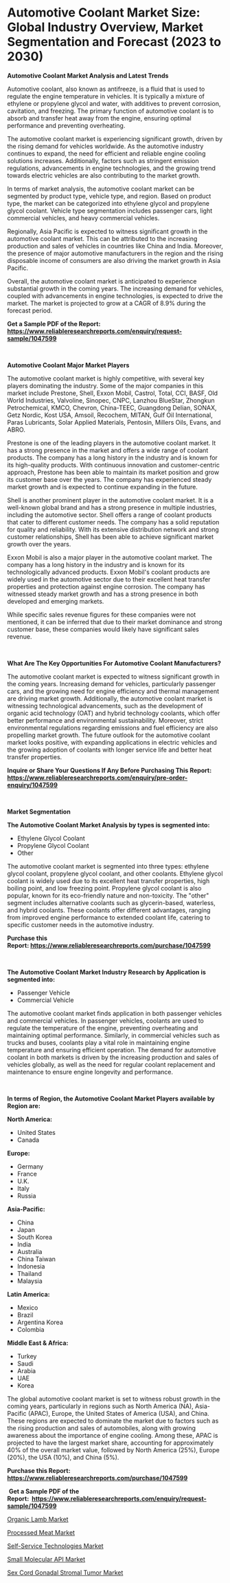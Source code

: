 <p><h1>Automotive Coolant Market Size: Global Industry Overview, Market Segmentation and Forecast (2023 to 2030)</h1></p><p><strong>Automotive Coolant Market Analysis and Latest Trends</strong></p>
<p><p>Automotive coolant, also known as antifreeze, is a fluid that is used to regulate the engine temperature in vehicles. It is typically a mixture of ethylene or propylene glycol and water, with additives to prevent corrosion, cavitation, and freezing. The primary function of automotive coolant is to absorb and transfer heat away from the engine, ensuring optimal performance and preventing overheating.</p><p>The automotive coolant market is experiencing significant growth, driven by the rising demand for vehicles worldwide. As the automotive industry continues to expand, the need for efficient and reliable engine cooling solutions increases. Additionally, factors such as stringent emission regulations, advancements in engine technologies, and the growing trend towards electric vehicles are also contributing to the market growth.</p><p>In terms of market analysis, the automotive coolant market can be segmented by product type, vehicle type, and region. Based on product type, the market can be categorized into ethylene glycol and propylene glycol coolant. Vehicle type segmentation includes passenger cars, light commercial vehicles, and heavy commercial vehicles.</p><p>Regionally, Asia Pacific is expected to witness significant growth in the automotive coolant market. This can be attributed to the increasing production and sales of vehicles in countries like China and India. Moreover, the presence of major automotive manufacturers in the region and the rising disposable income of consumers are also driving the market growth in Asia Pacific.</p><p>Overall, the automotive coolant market is anticipated to experience substantial growth in the coming years. The increasing demand for vehicles, coupled with advancements in engine technologies, is expected to drive the market. The market is projected to grow at a CAGR of 8.9% during the forecast period.</p></p>
<p><strong>Get a Sample PDF of the Report:&nbsp; <a href="https://www.reliableresearchreports.com/enquiry/request-sample/1047599">https://www.reliableresearchreports.com/enquiry/request-sample/1047599</a></strong></p>
<p>&nbsp;</p>
<p><strong>Automotive Coolant Major Market Players</strong></p>
<p><p>The automotive coolant market is highly competitive, with several key players dominating the industry. Some of the major companies in this market include Prestone, Shell, Exxon Mobil, Castrol, Total, CCI, BASF, Old World Industries, Valvoline, Sinopec, CNPC, Lanzhou BlueStar, Zhongkun Petrochemical, KMCO, Chevron, China-TEEC, Guangdong Delian, SONAX, Getz Nordic, Kost USA, Amsoil, Recochem, MITAN, Gulf Oil International, Paras Lubricants, Solar Applied Materials, Pentosin, Millers Oils, Evans, and ABRO.</p><p>Prestone is one of the leading players in the automotive coolant market. It has a strong presence in the market and offers a wide range of coolant products. The company has a long history in the industry and is known for its high-quality products. With continuous innovation and customer-centric approach, Prestone has been able to maintain its market position and grow its customer base over the years. The company has experienced steady market growth and is expected to continue expanding in the future.</p><p>Shell is another prominent player in the automotive coolant market. It is a well-known global brand and has a strong presence in multiple industries, including the automotive sector. Shell offers a range of coolant products that cater to different customer needs. The company has a solid reputation for quality and reliability. With its extensive distribution network and strong customer relationships, Shell has been able to achieve significant market growth over the years.</p><p>Exxon Mobil is also a major player in the automotive coolant market. The company has a long history in the industry and is known for its technologically advanced products. Exxon Mobil's coolant products are widely used in the automotive sector due to their excellent heat transfer properties and protection against engine corrosion. The company has witnessed steady market growth and has a strong presence in both developed and emerging markets.</p><p>While specific sales revenue figures for these companies were not mentioned, it can be inferred that due to their market dominance and strong customer base, these companies would likely have significant sales revenue.</p></p>
<p>&nbsp;</p>
<p><strong>What Are The Key Opportunities For Automotive Coolant Manufacturers?</strong></p>
<p><p>The automotive coolant market is expected to witness significant growth in the coming years. Increasing demand for vehicles, particularly passenger cars, and the growing need for engine efficiency and thermal management are driving market growth. Additionally, the automotive coolant market is witnessing technological advancements, such as the development of organic acid technology (OAT) and hybrid technology coolants, which offer better performance and environmental sustainability. Moreover, strict environmental regulations regarding emissions and fuel efficiency are also propelling market growth. The future outlook for the automotive coolant market looks positive, with expanding applications in electric vehicles and the growing adoption of coolants with longer service life and better heat transfer properties.</p></p>
<p><strong>Inquire or Share Your Questions If Any Before Purchasing This Report: <a href="https://www.reliableresearchreports.com/enquiry/pre-order-enquiry/1047599">https://www.reliableresearchreports.com/enquiry/pre-order-enquiry/1047599</a></strong></p>
<p>&nbsp;</p>
<p><strong>Market Segmentation</strong></p>
<p><strong>The Automotive Coolant Market Analysis by types is segmented into:</strong></p>
<p><ul><li>Ethylene Glycol Coolant</li><li>Propylene Glycol Coolant</li><li>Other</li></ul></p>
<p><p>The automotive coolant market is segmented into three types: ethylene glycol coolant, propylene glycol coolant, and other coolants. Ethylene glycol coolant is widely used due to its excellent heat transfer properties, high boiling point, and low freezing point. Propylene glycol coolant is also popular, known for its eco-friendly nature and non-toxicity. The "other" segment includes alternative coolants such as glycerin-based, waterless, and hybrid coolants. These coolants offer different advantages, ranging from improved engine performance to extended coolant life, catering to specific customer needs in the automotive industry.</p></p>
<p><strong>Purchase this Report:&nbsp;<a href="https://www.reliableresearchreports.com/purchase/1047599">https://www.reliableresearchreports.com/purchase/1047599</a></strong></p>
<p>&nbsp;</p>
<p><strong>The Automotive Coolant Market Industry Research by Application is segmented into:</strong></p>
<p><ul><li>Passenger Vehicle</li><li>Commercial Vehicle</li></ul></p>
<p><p>The automotive coolant market finds application in both passenger vehicles and commercial vehicles. In passenger vehicles, coolants are used to regulate the temperature of the engine, preventing overheating and maintaining optimal performance. Similarly, in commercial vehicles such as trucks and buses, coolants play a vital role in maintaining engine temperature and ensuring efficient operation. The demand for automotive coolant in both markets is driven by the increasing production and sales of vehicles globally, as well as the need for regular coolant replacement and maintenance to ensure engine longevity and performance.</p></p>
<p>&nbsp;</p>
<p><strong>In terms of Region, the Automotive Coolant Market Players available by Region are:</strong></p>
<p>
    <p> <strong> North America: </strong>
        <ul>
            <li>United States</li>
            <li>Canada</li>
        </ul>
        </p> 
    <p> <strong> Europe: </strong>
        <ul>
            <li>Germany</li>
            <li>France</li>
            <li>U.K.</li>
            <li>Italy</li>
            <li>Russia</li>
        </ul>
        </p> 
    <p> <strong> Asia-Pacific: </strong>
        <ul>
            <li>China</li>
            <li>Japan</li>
            <li>South Korea</li>
            <li>India</li>
            <li>Australia</li>
            <li>China Taiwan</li>
            <li>Indonesia</li>
            <li>Thailand</li>
            <li>Malaysia</li>
        </ul>
        </p> 
    <p> <strong> Latin America: </strong>
        <ul>
            <li>Mexico</li>
            <li>Brazil</li>
            <li>Argentina Korea</li>
            <li>Colombia</li>
        </ul>
        </p> 
    <p> <strong> Middle East & Africa: </strong>
        <ul>
            <li>Turkey</li>
            <li>Saudi</li>
            <li>Arabia</li>
            <li>UAE</li>
            <li>Korea</li>
        </ul>
    </p>
    </p>
<p><p>The global automotive coolant market is set to witness robust growth in the coming years, particularly in regions such as North America (NA), Asia-Pacific (APAC), Europe, the United States of America (USA), and China. These regions are expected to dominate the market due to factors such as the rising production and sales of automobiles, along with growing awareness about the importance of engine cooling. Among these, APAC is projected to have the largest market share, accounting for approximately 40% of the overall market value, followed by North America (25%), Europe (20%), the USA (10%), and China (5%).</p></p>
<p><strong>Purchase this Report: <a href="https://www.reliableresearchreports.com/purchase/1047599">https://www.reliableresearchreports.com/purchase/1047599</a></strong></p>
<p>&nbsp;<strong>Get a Sample PDF of the Report:&nbsp;&nbsp;<a href="https://www.reliableresearchreports.com/enquiry/request-sample/1047599">https://www.reliableresearchreports.com/enquiry/request-sample/1047599</a></strong></p>
<p><strong></strong></p>
<p><p><a href="https://medium.com/@tyreldooley/organic-lamb-market-outlook-industry-overview-and-forecast-2023-to-2030-731c3c58cf52">Organic Lamb Market</a></p><p><a href="https://medium.com/@trystanward/processed-meat-market-exploring-market-share-market-trends-and-future-growth-a1c6b3a5a0fd">Processed Meat Market</a></p><p><a href="https://www.linkedin.com/pulse/self-service-technologies-market-share-amp-new-trends-analysis-0hpee/">Self-Service Technologies Market</a></p><p><a href="https://www.linkedin.com/pulse/small-molecular-api-market-size-share-global-analysis-report-tdsje/">Small Molecular API Market</a></p><p><a href="https://www.linkedin.com/pulse/sex-cord-gonadal-stromal-tumor-market-size-growth-forecast-2eh5e/">Sex Cord Gonadal Stromal Tumor Market</a></p></p>